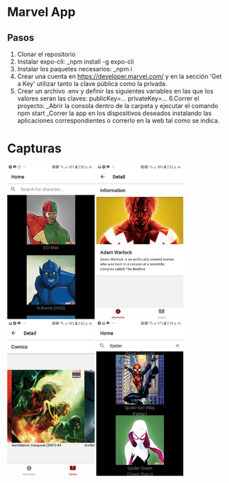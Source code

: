 # Marvel App

## Pasos

 1. Clonar el repositorio
 2. Instalar expo-cli:
 _npm install -g expo-cli
 3. Instalar los paquetes necesarios:
 _npm i
 4. Crear una cuenta en https://developer.marvel.com/ y en la sección 'Get a Key' utilizar tanto la clave pública como la privada.
 5. Crear un archivo .env y definir las siguientes variables en las que los valores seran las claves: 
 publicKey=...
 privateKey=...
 6.Correr el proyecto:
 _Abrir la consola dentro de la carpeta y ejecutar el comando npm start
 _Correr la app en los dispositivos deseados instalando las aplicaciones correspondientes o correrlo en la web tal como se indica.

# Capturas

<img width="40%" src="https://github.com/ADurich/MarvelApp/blob/main/images/1.jpg" alt="About screen" title="Landing"/>
<img width="40%" src="https://github.com/ADurich/MarvelApp/blob/main/images/2.jpg" alt="About screen" title="Landing"/>
<img width="40%" src="https://github.com/ADurich/MarvelApp/blob/main/images/3.jpg" alt="About screen" title="Landing"/>
<img width="40%" src="https://github.com/ADurich/MarvelApp/blob/main/images/4.jpg" alt="About screen" title="Landing"/>
